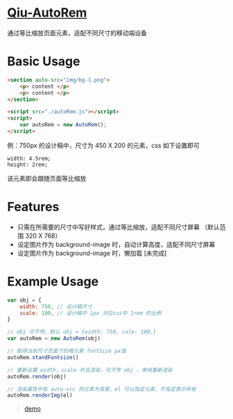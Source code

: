 # [Qiu-AutoRem](https://github.com/xiajunqcy/Qiu-AutoRem)
通过等比缩放页面元素，适配不同尺寸的移动端设备

# Basic Usage

```html
<section auto-src="img/bg-1.png">
    <p> content </p>
    <p> content </p>
</section>

<script src="./autoRem.js"></script>
<script>
    var autoRem = new AutoRem();
</script>
```
 
例：750px 的设计稿中，尺寸为 450 X 200 的元素，css 如下设置即可
```less
width: 4.5rem;
height: 2rem;
```
该元素即会跟随页面等比缩放

# Features
 - 只需在所需要的尺寸中写好样式，通过等比缩放，适配不同尺寸屏幕 （默认范围 320 X 768）
 - 设定图片作为 background-image 时，自动计算高度，适配不同尺寸屏幕
 - 设定图片作为 background-image 时，懒加载 [未完成]

# Example Usage
```js
var obj = {
    width: 750, // 设计稿尺寸
    scale: 100, // 设计稿中 1px 对应css中 1rem 的比例
}

// obj 可不传，默认 obj = {width: 750, cale: 100,}
var autoRem = new AutoRem(obj)

// 取得当前尺寸页面下的根元素 fontSize px值
autoRem.standFontsize() 

// 重新设置 width，scale 并且渲染，可不传 obj ，单纯重新渲染
autoRem.render(obj) 

// 渲染属性中有 auto-src 的元素为背景，el 可以指定元素，不指定表示所有
autoRem.renderImg(el) 
```
>[demo](https://github.com/xiajunqcy/Qiu-AutoRem/tree/master/demo)
